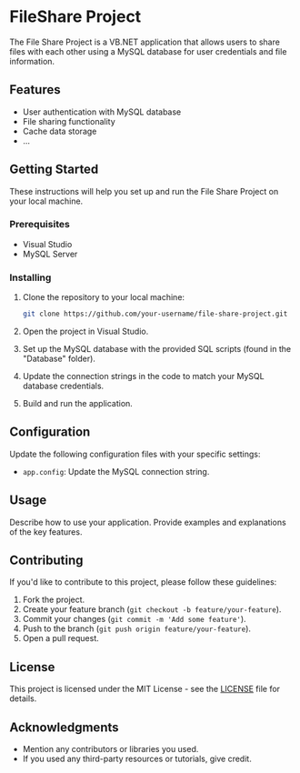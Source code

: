 # FileShare Project

The File Share Project is a VB.NET application that allows users to share files with each other using a MySQL database for user credentials and file information.

## Features

- User authentication with MySQL database
- File sharing functionality
- Cache data storage
- ...

## Getting Started

These instructions will help you set up and run the File Share Project on your local machine.

### Prerequisites

- Visual Studio
- MySQL Server

### Installing

1. Clone the repository to your local machine:

    ```bash
    git clone https://github.com/your-username/file-share-project.git
    ```

2. Open the project in Visual Studio.

3. Set up the MySQL database with the provided SQL scripts (found in the "Database" folder).

4. Update the connection strings in the code to match your MySQL database credentials.

5. Build and run the application.

## Configuration

Update the following configuration files with your specific settings:

- `app.config`: Update the MySQL connection string.

## Usage

Describe how to use your application. Provide examples and explanations of the key features.

## Contributing

If you'd like to contribute to this project, please follow these guidelines:

1. Fork the project.
2. Create your feature branch (`git checkout -b feature/your-feature`).
3. Commit your changes (`git commit -m 'Add some feature'`).
4. Push to the branch (`git push origin feature/your-feature`).
5. Open a pull request.

## License

This project is licensed under the MIT License - see the [LICENSE](LICENSE) file for details.

## Acknowledgments

- Mention any contributors or libraries you used.
- If you used any third-party resources or tutorials, give credit.

